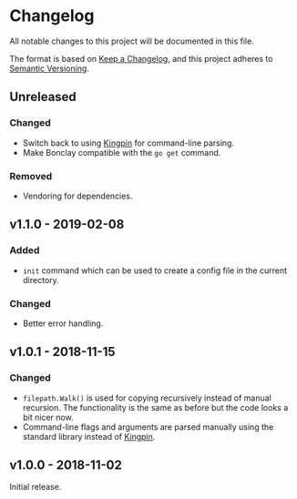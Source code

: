 # Changelog
All notable changes to this project will be documented in this file.

The format is based on [Keep a Changelog](https://keepachangelog.com/en/1.0.0/),
and this project adheres to [Semantic Versioning](https://semver.org/spec/v2.0.0.html).

## Unreleased
### Changed
- Switch back to using [Kingpin](https://github.com/alecthomas/kingpin) for
  command-line parsing.
- Make Bonclay compatible with the `go get` command.

### Removed
- Vendoring for dependencies.

## v1.1.0 - 2019-02-08
### Added
- `init` command which can be used to create a config file in the current
  directory.

### Changed
- Better error handling.

## v1.0.1 - 2018-11-15
### Changed
- `filepath.Walk()` is used for copying recursively instead of manual recursion.
  The functionality is the same as before but the code looks a bit nicer now.
- Command-line flags and arguments are parsed manually using the standard
  library instead of [Kingpin](https://github.com/alecthomas/kingpin).

## v1.0.0 - 2018-11-02

Initial release.
